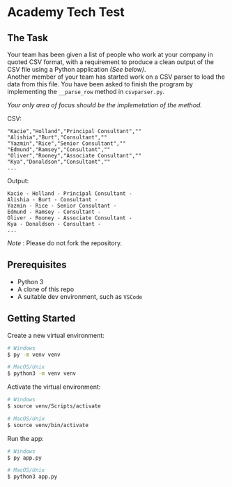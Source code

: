 # Academy Tech Test

## The Task

Your team has been given a list of people who work at your company in quoted CSV format, with a requirement to produce a clean output of the CSV file using a Python application _(See below)_.  
Another member of your team has started work on a CSV parser to load the data from this file.  You have been asked to finish the program by implementing the `__parse_row` method in `csvparser.py`.

_Your only area of focus should be the implemetation of the method._
  
CSV:
```
"Kacie","Holland","Principal Consultant",""
"Alishia","Burt","Consultant",""
"Yazmin","Rice","Senior Consultant",""
"Edmund","Ramsey","Consultant",""
"Oliver","Rooney","Associate Consultant",""
"Kya","Donaldson","Consultant",""
...
```

Output:
```
Kacie - Holland - Principal Consultant - 
Alishia - Burt - Consultant - 
Yazmin - Rice - Senior Consultant - 
Edmund - Ramsey - Consultant - 
Oliver - Rooney - Associate Consultant - 
Kya - Donaldson - Consultant - 
...
```

_Note_ : Please do not fork the repository.

## Prerequisites

* Python 3
* A clone of this repo
* A suitable dev environment, such as `VSCode`

## Getting Started

Create a new virtual environment:

```sh
# Windows
$ py -m venv venv

# MacOS/Unix
$ python3 -m venv venv
```

Activate the virtual environment:

```sh
# Windows
$ source venv/Scripts/activate

# MacOS/Unix
$ source venv/bin/activate
```

Run the app:

```sh
# Windows
$ py app.py

# MacOS/Unix
$ python3 app.py
```
